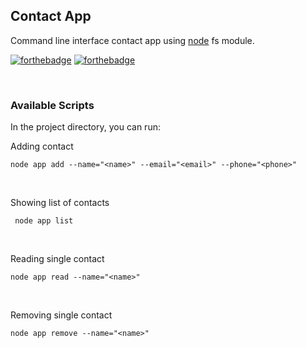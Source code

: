 ## Contact App
Command line interface contact app using [node](https://nodejs.org/en/) fs module.

[![forthebadge](https://forthebadge.com/images/badges/made-with-javascript.svg)](https://forthebadge.com)
[![forthebadge](https://forthebadge.com/images/badges/check-it-out.svg)](https://forthebadge.com)

<br/>

### Available Scripts

In the project directory, you can run:

Adding contact

    node app add --name="<name>" --email="<email>" --phone="<phone>"

<br/>

Showing list of contacts

     node app list

<br/>

Reading single contact

    node app read --name="<name>"

<br/>

Removing single contact

    node app remove --name="<name>"

